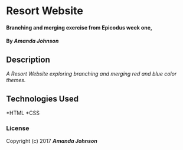 # Resort Website

#### Branching and merging exercise from Epicodus week one,

#### By _**Amanda Johnson**_

## Description

_A Resort Website exploring branching and merging red and blue color themes._

## Technologies Used

*HTML
*CSS

### License

Copyright (c) 2017 **_Amanda Johnson_**
